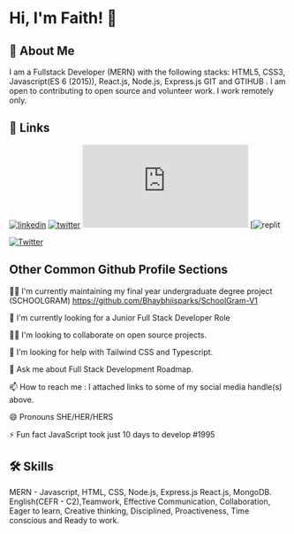 
# Hi, I'm Faith! 👋


## 🚀 About Me
I am a Fullstack Developer (MERN) with the following stacks:
            HTML5, CSS3, Javascript(ES 6 (2015)), React.js,
            Node.js, Express.js GIT and GTIHUB . I am open to
            contributing to open source and volunteer work.
            I work remotely only.


## 🔗 Links

[![linkedin](https://www.linkedin.com/in/osagioduwa-faith-541a691ab)](https://www.linkedin.com/)
[![twitter](https://twitter.com/Bhaybhiisparks)](https://twitter.com/)
[![facebook](https://www.facebook.com/profile.php?id=100006879672861)](https://katherineoelsner.com/)
[![replit]((https://replit.com/@OsagioduwaFaith))

[![Twitter](https://img.shields.io/badge/twitter-1DA1F2?style=for-the-badge&logo=twitter&logoColor=white)](https://twitter.com/Bhaybhiisparks)




## Other Common Github Profile Sections
👩‍💻 I'm currently maintaining my final year undergraduate degree project (SCHOOLGRAM)
https://github.com/Bhaybhiisparks/SchoolGram-V1



🧠 I'm currently looking for a Junior Full Stack Developer Role

👯‍♀️ I'm looking to collaborate on open source projects.

🤔 I'm looking for help with Tailwind CSS and Typescript.

💬 Ask me about Full Stack Development Roadmap.

📫 How to reach me : I attached links to some of my social media handle(s) above.

😄 Pronouns SHE/HER/HERS

⚡️ Fun fact JavaScript took just 10 days to develop #1995


## 🛠 Skills
MERN - Javascript, HTML, CSS, Node.js, Express.js React.js, MongoDB.
English(CEFR - C2),Teamwork, Effective Communication, Collaboration, Eager to learn, 
Creative thinking, Disciplined, Proactiveness, Time conscious and Ready to work.


